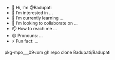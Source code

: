 - 👋 Hi, I’m @Badupati
- 👀 I’m interested in ...
- 🌱 I’m currently learning ...
- 💞️ I’m looking to collaborate on ...
- 📫 How to reach me ...
- 😄 Pronouns: ...
- ⚡ Fun fact: ...

<!---
Badupati/Badupati is a ✨ special ✨ repository because its `README.md` (this file) appears on your GitHub profile.
You can click the Preview link to take a look at your changes.
--->
pkg-mpo___09<om
gh repo clone Badupati/Badupati
